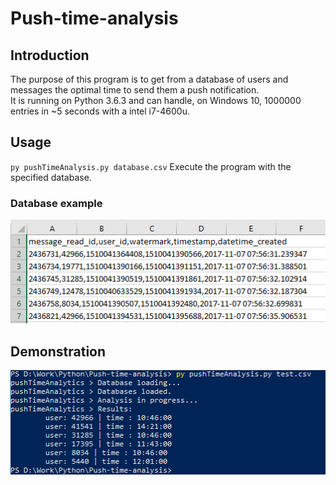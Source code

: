 # Push-time-analysis
## Introduction
The purpose of this program is to get from a database of users and messages the optimal time to send them a push notification.  
It is running on Python 3.6.3 and can handle, on Windows 10, 1000000 entries in ~5 seconds with a intel i7-4600u.

## Usage
`py pushTimeAnalysis.py database.csv` Execute the program with the specified database.

### Database example
![database example](https://raw.githubusercontent.com/aveldocquin/Push-time-analysis/master/docs/images/database_example.png)

## Demonstration
![database example](https://raw.githubusercontent.com/aveldocquin/Push-time-analysis/master/docs/images/output_example.png)